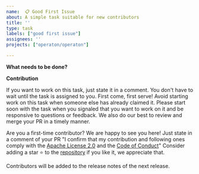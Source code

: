 ```yaml
---
name:  📋 Good First Issue
about: A simple task suitable for new contributors
title: ''
type: task
labels: ["good first issue"]
assignees: ''
projects: ["operaton/operaton"]

---
```


**What needs to be done?**

<!-- 
Please provide a clear and concise description of the task.

The task should be simple enough for a new contributor to understand and complete.
Give examples, provide links and whatever helps to understand the task.
-->

**Contribution**

If you want to work on this task, just state it in a comment. You don't have to wait until the task is assigned to you.
First come, first serve! Avoid starting work on this task when someone else has already claimed it.
Please start soon with the task when you signaled that you want to work on it and be responsive to questions or feedback.
We also do our best to review and merge your PR in a timely manner.

Are you a first-time contributor? We are happy to see you here! 
Just state in a comment of your PR "I confirm that my contribution and following ones comply with the [Apache License 2.0](https://www.apache.org/licenses/LICENSE-2.0) 
and the [Code of Conduct](https://github.com/operaton/operaton/blob/main/CODE_OF_CONDUCT.md)"
Consider adding a star ⭐️ to the [repository](https://github.com/operaton/operaton) if you like it, we appreciate that.

Contributors will be added to the release notes of the next release.
